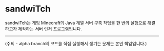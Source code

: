 # sandwiTch
sandwiTch는 게임 Minecraft의 Java 계열 서버 구축 작업을 한 번의 실행으로 해결하고자 제작하는 서버 런처 프로그램입니다.<hr>

(주의 - alpha branch의 코드를 직접 실행해서 생기는 문제는 본인 책임입니다.)
